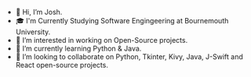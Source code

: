 - 👋 Hi, I’m Josh.
- 🎓 I'm Currently Studying Software Engingeering at Bournemouth University.
- 👀 I’m interested in working on Open-Source projects.
- 🌱 I’m currently learning Python & Java.
- 💞️ I’m looking to collaborate on Python, Tkinter, Kivy, Java, J-Swift and React open-source projects.

<!---
Bouza1/Bouza1 is a ✨ special ✨ repository because its `README.md` (this file) appears on your GitHub profile.
You can click the Preview link to take a look at your changes.
--->
